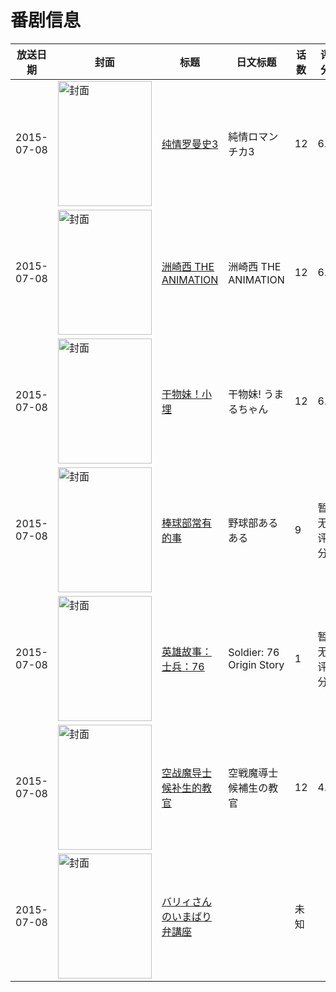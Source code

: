 # 番剧信息

|放送日期|封面|标题|日文标题|话数|评分|评分人数|
|---|---|---|---|---|---|---|
|2015-07-08|<img src="https://lain.bgm.tv/pic/cover/c/d4/9d/109541_0g022.jpg" alt="封面" style="width:150px;height:200px;object-fit:cover;">|[纯情罗曼史3](https://bangumi.tv/subject/109541)|純情ロマンチカ3|12|6.9|407人评分|
|2015-07-08|<img src="https://lain.bgm.tv/pic/cover/c/9c/09/135202_WD73p.jpg" alt="封面" style="width:150px;height:200px;object-fit:cover;">|[洲崎西 THE ANIMATION](https://bangumi.tv/subject/135202)|洲崎西 THE ANIMATION|12|6.1|979人评分|
|2015-07-08|<img src="https://lain.bgm.tv/pic/cover/c/41/2c/120187_nXjYb.jpg" alt="封面" style="width:150px;height:200px;object-fit:cover;">|[干物妹！小埋](https://bangumi.tv/subject/120187)|干物妹! うまるちゃん|12|6.8|12869人评分|
|2015-07-08|<img src="https://lain.bgm.tv/pic/cover/c/5c/70/139461_i6xBk.jpg" alt="封面" style="width:150px;height:200px;object-fit:cover;">|[棒球部常有的事](https://bangumi.tv/subject/139461)|野球部あるある|9|暂无评分|少于10人评分|
|2015-07-08|<img src="https://lain.bgm.tv/pic/cover/c/2d/2d/378015_uuJ4k.jpg" alt="封面" style="width:150px;height:200px;object-fit:cover;">|[英雄故事：士兵：76](https://bangumi.tv/subject/378015)|Soldier: 76 Origin Story|1|暂无评分|少于10人评分|
|2015-07-08|<img src="https://lain.bgm.tv/pic/cover/c/4e/a9/108377_523z5.jpg" alt="封面" style="width:150px;height:200px;object-fit:cover;">|[空战魔导士候补生的教官](https://bangumi.tv/subject/108377)|空戦魔導士候補生の教官|12|4.6|1500人评分|
|2015-07-08|<img src="https://lain.bgm.tv/pic/cover/c/57/b9/208345_NdBF9.jpg" alt="封面" style="width:150px;height:200px;object-fit:cover;">|[バリィさんのいまばり弁講座](https://bangumi.tv/subject/208345)||未知|||
